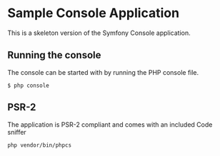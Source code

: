 # Sample Console Application

This is a skeleton version of the Symfony Console application.

## Running the console

The console can be started with by running the PHP console file.

```
$ php console
```

## PSR-2

The application is PSR-2 compliant and comes with an included Code sniffer

```
php vendor/bin/phpcs
```

